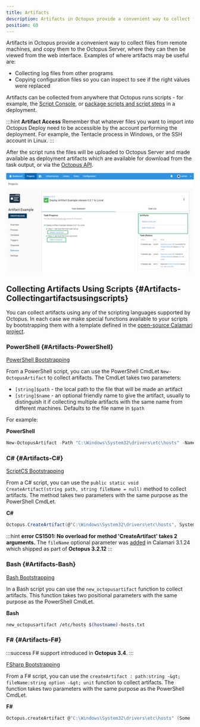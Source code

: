 ```yaml
---
title: Artifacts
description: Artifacts in Octopus provide a convenient way to collect files from remote machines during deployments.
position: 60
---
```


Artifacts in Octopus provide a convenient way to collect files from remote machines, and copy them to the Octopus Server, where they can then be viewed from the web interface. Examples of where artifacts may be useful are:

- Collecting log files from other programs
- Copying configuration files so you can inspect to see if the right values were replaced

Artifacts can be collected from anywhere that Octopus runs scripts - for example, the [Script Console](/docs/administration/script-console.md), or [package scripts and script steps](/docs/deployment-examples/custom-scripts/index.md) in a deployment.

:::hint
**Artifact Access**
Remember that whatever files you want to import into Octopus Deploy need to be accessible by the account performing the deployment. For example, the Tentacle process in Windows, or the SSH account in Linux.
:::

After the script runs the files will be uploaded to Octopus Server and made available as deployment artifacts which are available for download from the task output, or via the [Octopus API](https://github.com/OctopusDeploy/OctopusDeploy-Api/wiki/Artifacts).

![](artifacts-access.png "width=500")

## Collecting Artifacts Using Scripts {#Artifacts-Collectingartifactsusingscripts}

You can collect artifacts using any of the scripting languages supported by Octopus. In each case we make special functions available to your scripts by bootstrapping them with a template defined in the [open-source Calamari project](https://github.com/OctopusDeploy/Calamari).

### PowerShell {#Artifacts-PowerShell}

[PowerShell Bootstrapping](https://github.com/OctopusDeploy/Calamari/tree/master/source/Calamari/Integration/Scripting/WindowsPowerShell)

From a PowerShell script, you can use the PowerShell CmdLet `New-OctopusArtifact` to collect artifacts. The CmdLet takes two parameters:

- `[string]$path` - the local path to the file that will be made an artifact
- `[string]$name` - an optional friendly name to give the artifact, usually to distinguish it if collecting multiple artifacts with the same name from different machines. Defaults to the file name in `$path`

For example:

**PowerShell**

```powershell
New-OctopusArtifact -Path "C:\Windows\System32\drivers\etc\hosts" -Name "$([System.Environment]::MachineName)-hosts.txt"
```

### C# {#Artifacts-C#}

[ScriptCS Bootstrapping](https://github.com/OctopusDeploy/Calamari/tree/master/source/Calamari/Integration/Scripting/ScriptCS)

From a C# script, you can use the `public static void CreateArtifact(string path, string fileName = null)` method to collect artifacts. The method takes two parameters with the same purpose as the PowerShell CmdLet.

**C#**

```c#
Octopus.CreateArtifact(@"C:\Windows\System32\drivers\etc\hosts", System.Environment.MachineName + "-hosts.txt");
```

:::hint
**error CS1501: No overload for method &#39;CreateArtifact&#39; takes 2 arguments.**
The `fileName` optional parameter was [added](https://github.com/OctopusDeploy/Calamari/commit/2d5a5d27c9a0dc0c623e5e955a370c2b012fbdd4) in Calamari 3.1.24 which shipped as part of **Octopus 3.2.12**
:::

### Bash {#Artifacts-Bash}

[Bash Bootstrapping](https://github.com/OctopusDeploy/Calamari/tree/master/source/Calamari/Integration/Scripting/Bash)

In a Bash script you can use the `new_octopusartifact` function to collect artifacts. This function takes two positional parameters with the same purpose as the PowerShell CmdLet.

**Bash**

```bash
new_octopusartifact /etc/hosts $(hostname)-hosts.txt
```

### F# {#Artifacts-F#}

:::success
F# support introduced in **Octopus 3.4**.
:::

[FSharp Bootstrapping](https://github.com/OctopusDeploy/Calamari/tree/enhancement-fsharpscripts/source/Calamari/Integration/Scripting/FSharp)

From a F# script, you can use the `createArtifact : path:string -&gt; fileName:string option -&gt; unit` function to collect artifacts. The function takes two parameters with the same purpose as the PowerShell CmdLet.

**F#**

```fsharp
Octopus.createArtifact @"C:\Windows\System32\drivers\etc\hosts" (Some (System.Environment.MachineName + "-hosts.txt"))
```
